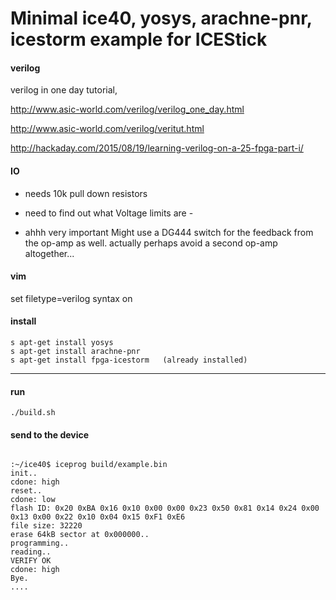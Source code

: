 
# Minimal ice40, yosys, arachne-pnr, icestorm example for ICEStick

#### verilog

verilog in one day tutorial,


http://www.asic-world.com/verilog/verilog_one_day.html

http://www.asic-world.com/verilog/veritut.html


http://hackaday.com/2015/08/19/learning-verilog-on-a-25-fpga-part-i/


#### IO
  - needs 10k pull down resistors
  - need to find out what Voltage limits are - 

  - ahhh very important Might use a DG444 switch for the feedback from the op-amp as well.
    actually perhaps avoid a second op-amp altogether...

#### vim

set filetype=verilog
syntax on


#### install
```
s apt-get install yosys
s apt-get install arachne-pnr
s apt-get install fpga-icestorm   (already installed)
```

---
#### run
```
./build.sh

```


#### send to the device

```

:~/ice40$ iceprog build/example.bin
init..
cdone: high
reset..
cdone: low
flash ID: 0x20 0xBA 0x16 0x10 0x00 0x00 0x23 0x50 0x81 0x14 0x24 0x00 0x13 0x00 0x22 0x10 0x04 0x15 0xF1 0xE6
file size: 32220
erase 64kB sector at 0x000000..
programming..
reading..
VERIFY OK
cdone: high
Bye.
....
```

